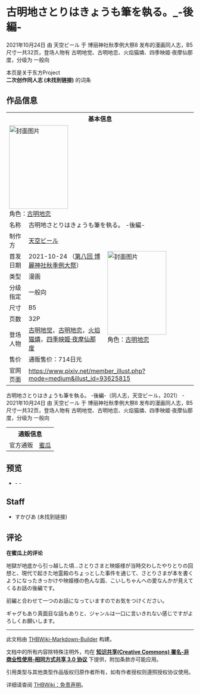 # 古明地さとりはきょうも筆を執る。_-後編-

<!-- source html: G:\repos\THBWiki-Markdown-Builder\THBWikiMarkdown\Temp\main\0\01\ns0%3A%E5%8F%A4%E6%98%8E%E5%9C%B0%E3%81%95%E3%81%A8%E3%82%8A%E3%81%AF%E3%81%8D%E3%82%87%E3%81%86%E3%82%82%E7%AD%86%E3%82%92%E5%9F%B7%E3%82%8B%E3%80%82_-%E5%BE%8C%E7%B7%A8-.html -->

2021年10月24日 由 天空ビール 于 博丽神社秋季例大祭8 发布的漫画同人志，B5尺寸一共32页，登场人物有 古明地觉、古明地恋、火焰猫燐、四季映姬·夜摩仙那度，分级为 一般向

本页是关于东方Project  
 **二次创作同人志 (未找到链接)** 的词条
## 作品信息

<table><tbody><tr><th colspan="3">基本信息</th></tr><tr><td class="cover-artwork-mobile" colspan="2"><a href="./文件-古明地さとりはきょうも筆を執る。_-後編-封面.jpg.md" class="image" title="封面图片"><img alt="封面图片" src="https://upload.thwiki.cc/thumb/4/42/%E5%8F%A4%E6%98%8E%E5%9C%B0%E3%81%95%E3%81%A8%E3%82%8A%E3%81%AF%E3%81%8D%E3%82%87%E3%81%86%E3%82%82%E7%AD%86%E3%82%92%E5%9F%B7%E3%82%8B%E3%80%82_-%E5%BE%8C%E7%B7%A8-%E5%B0%81%E9%9D%A2.jpg/158px-%E5%8F%A4%E6%98%8E%E5%9C%B0%E3%81%95%E3%81%A8%E3%82%8A%E3%81%AF%E3%81%8D%E3%82%87%E3%81%86%E3%82%82%E7%AD%86%E3%82%92%E5%9F%B7%E3%82%8B%E3%80%82_-%E5%BE%8C%E7%B7%A8-%E5%B0%81%E9%9D%A2.jpg" decoding="async" loading="lazy" width="158" height="224" srcset="https://upload.thwiki.cc/thumb/4/42/%E5%8F%A4%E6%98%8E%E5%9C%B0%E3%81%95%E3%81%A8%E3%82%8A%E3%81%AF%E3%81%8D%E3%82%87%E3%81%86%E3%82%82%E7%AD%86%E3%82%92%E5%9F%B7%E3%82%8B%E3%80%82_-%E5%BE%8C%E7%B7%A8-%E5%B0%81%E9%9D%A2.jpg/238px-%E5%8F%A4%E6%98%8E%E5%9C%B0%E3%81%95%E3%81%A8%E3%82%8A%E3%81%AF%E3%81%8D%E3%82%87%E3%81%86%E3%82%82%E7%AD%86%E3%82%92%E5%9F%B7%E3%82%8B%E3%80%82_-%E5%BE%8C%E7%B7%A8-%E5%B0%81%E9%9D%A2.jpg 1.5x, https://upload.thwiki.cc/thumb/4/42/%E5%8F%A4%E6%98%8E%E5%9C%B0%E3%81%95%E3%81%A8%E3%82%8A%E3%81%AF%E3%81%8D%E3%82%87%E3%81%86%E3%82%82%E7%AD%86%E3%82%92%E5%9F%B7%E3%82%8B%E3%80%82_-%E5%BE%8C%E7%B7%A8-%E5%B0%81%E9%9D%A2.jpg/317px-%E5%8F%A4%E6%98%8E%E5%9C%B0%E3%81%95%E3%81%A8%E3%82%8A%E3%81%AF%E3%81%8D%E3%82%87%E3%81%86%E3%82%82%E7%AD%86%E3%82%92%E5%9F%B7%E3%82%8B%E3%80%82_-%E5%BE%8C%E7%B7%A8-%E5%B0%81%E9%9D%A2.jpg 2x" data-file-width="637" data-file-height="900"></a><div class="cover-char">角色：<a href="./古明地恋.md" title="古明地恋">古明地恋</a></div></td>
</tr><tr><td class="label">名称</td><td colspan="2"> 古明地さとりはきょうも筆を執る。 -後編- </td></tr><tr><td class="label">制作方</td><td><a href="./天空ビール.md" title="天空ビール">天空ビール</a></td><td class="cover-artwork" rowspan="8" style="min-width:224px;"><a href="./文件-古明地さとりはきょうも筆を執る。_-後編-封面.jpg.md" class="image" title="封面图片"><img alt="封面图片" src="https://upload.thwiki.cc/thumb/4/42/%E5%8F%A4%E6%98%8E%E5%9C%B0%E3%81%95%E3%81%A8%E3%82%8A%E3%81%AF%E3%81%8D%E3%82%87%E3%81%86%E3%82%82%E7%AD%86%E3%82%92%E5%9F%B7%E3%82%8B%E3%80%82_-%E5%BE%8C%E7%B7%A8-%E5%B0%81%E9%9D%A2.jpg/158px-%E5%8F%A4%E6%98%8E%E5%9C%B0%E3%81%95%E3%81%A8%E3%82%8A%E3%81%AF%E3%81%8D%E3%82%87%E3%81%86%E3%82%82%E7%AD%86%E3%82%92%E5%9F%B7%E3%82%8B%E3%80%82_-%E5%BE%8C%E7%B7%A8-%E5%B0%81%E9%9D%A2.jpg" decoding="async" loading="lazy" width="158" height="224" srcset="https://upload.thwiki.cc/thumb/4/42/%E5%8F%A4%E6%98%8E%E5%9C%B0%E3%81%95%E3%81%A8%E3%82%8A%E3%81%AF%E3%81%8D%E3%82%87%E3%81%86%E3%82%82%E7%AD%86%E3%82%92%E5%9F%B7%E3%82%8B%E3%80%82_-%E5%BE%8C%E7%B7%A8-%E5%B0%81%E9%9D%A2.jpg/238px-%E5%8F%A4%E6%98%8E%E5%9C%B0%E3%81%95%E3%81%A8%E3%82%8A%E3%81%AF%E3%81%8D%E3%82%87%E3%81%86%E3%82%82%E7%AD%86%E3%82%92%E5%9F%B7%E3%82%8B%E3%80%82_-%E5%BE%8C%E7%B7%A8-%E5%B0%81%E9%9D%A2.jpg 1.5x, https://upload.thwiki.cc/thumb/4/42/%E5%8F%A4%E6%98%8E%E5%9C%B0%E3%81%95%E3%81%A8%E3%82%8A%E3%81%AF%E3%81%8D%E3%82%87%E3%81%86%E3%82%82%E7%AD%86%E3%82%92%E5%9F%B7%E3%82%8B%E3%80%82_-%E5%BE%8C%E7%B7%A8-%E5%B0%81%E9%9D%A2.jpg/317px-%E5%8F%A4%E6%98%8E%E5%9C%B0%E3%81%95%E3%81%A8%E3%82%8A%E3%81%AF%E3%81%8D%E3%82%87%E3%81%86%E3%82%82%E7%AD%86%E3%82%92%E5%9F%B7%E3%82%8B%E3%80%82_-%E5%BE%8C%E7%B7%A8-%E5%B0%81%E9%9D%A2.jpg 2x" data-file-width="637" data-file-height="900"></a><div class="cover-char">角色：<a href="./古明地恋.md" title="古明地恋">古明地恋</a></div></td>
</tr><tr><td class="label">首发日期</td><td>2021-10-24&#160;（<a href="/展会作品列表?e=%E5%8D%9A%E4%B8%BD%E7%A5%9E%E7%A4%BE%E7%A7%8B%E5%AD%A3%E4%BE%8B%E5%A4%A7%E7%A5%AD%238">第八回 博麗神社秋季例大祭</a>）</td></tr><tr><td class="label">类型</td><td>漫画</td></tr><tr><td class="label">分级指定</td><td>一般向</td></tr><tr><td class="label">尺寸</td><td>B5</td></tr><tr><td class="label">页数</td><td>32P</td></tr><tr><td class="label">登场人物</td><td><a href="./古明地觉.md" title="古明地觉">古明地觉</a>，<a href="./古明地恋.md" title="古明地恋">古明地恋</a>，<a href="./火焰猫燐.md" title="火焰猫燐">火焰猫燐</a>，<a href="./四季映姬·夜摩仙那度.md" title="四季映姬·夜摩仙那度">四季映姬·夜摩仙那度</a></td></tr><tr><td class="label">售价</td><td>通贩售价：714日元</td></tr>
<tr><td class="label">官网页面</td><td colspan="2"><a rel="nofollow" class="external free" href="https://www.pixiv.net/member_illust.php?mode=medium&amp;illust_id=93625815">https://www.pixiv.net/member_illust.php?mode=medium&amp;illust_id=93625815</a></td></tr></tbody></table>

古明地さとりはきょうも筆を執る。 -後編-（同人志，天空ビール，2021） - 2021年10月24日 由 天空ビール 于 博丽神社秋季例大祭8 发布的漫画同人志，B5尺寸一共32页，登场人物有 古明地觉、古明地恋、火焰猫燐、四季映姬·夜摩仙那度，分级为 一般向

<table><tbody><tr><th colspan="3">通贩信息</th></tr><tr><td class="label">官方通贩</td><td colspan="2"><a rel="nofollow" class="external text" href="https://www.melonbooks.co.jp/detail/detail.php?product_id=1126646">蜜瓜</a></td></tr></tbody></table>


## 预览
- [](./文件-古明地さとりはきょうも筆を執る。_-後編-预览图1.jpg.md)- [](./文件-古明地さとりはきょうも筆を執る。_-後編-预览图2.jpg.md)- [](./文件-古明地さとりはきょうも筆を執る。_-後編-预览图3.jpg.md)

## Staff
- すかびあ (未找到链接)

## 评论

  
 **在蜜瓜上的评论**   

地獄が地底から引っ越した頃…さとりさまと映姫様が当時交わしたやりとりの回想と、現代で起きた地霊殿のちょっとした事件を通じて、さとりさまが本を書くようになったきっかけや映姫様の色んな面、こいしちゃんへの愛なんかが見えてくるお話の後編です。  

前編と合わせて一つのお話になっていますのでお気をつけください。  

ギャグもあり真面目な話もありと、ジャンルは一口に言いきれない感じですがよろしくお願いします。
  


  
  

  





---

此文档由 [THBWiki-Markdown-Builder](https://github.com/Delsin-Yu/THBWiki-Markdown-Builder) 构建。

文档中的所有内容除特殊注明外，均在 [**知识共享(Creative Commons) 署名-非商业性使用-相同方式共享 3.0 协议**](https://creativecommons.org/licenses/by-sa/3.0/deed.zh-hans) 下提供，附加条款亦可能应用。

引用类型与其他类型作品版权归原作者所有，如有作者授权则遵照授权协议使用。

详细请查阅 [THBWiki：免责声明](https://thbwiki.cc/THBWiki:%E5%85%8D%E8%B4%A3%E5%A3%B0%E6%98%8E)。

